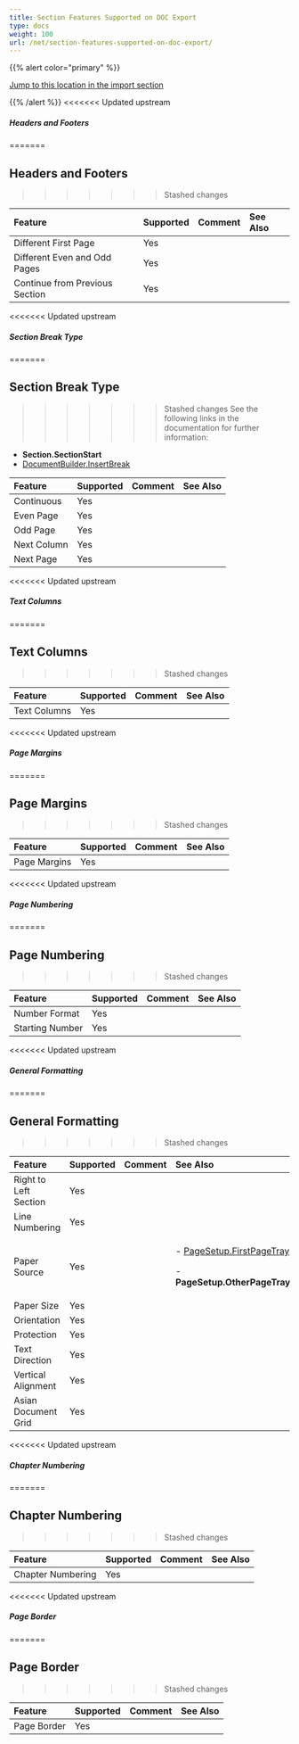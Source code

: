 ```yaml
---
title: Section Features Supported on DOC Export
type: docs
weight: 100
url: /net/section-features-supported-on-doc-export/
---
```


{{% alert color="primary" %}} 

[Jump to this location in the import section](/words/net/section-features-supported-on-doc-import/)

{{% /alert %}} 
<<<<<<< Updated upstream

##### **Headers and Footers**
=======
## **Headers and Footers**
>>>>>>> Stashed changes

|**Feature**|**Supported**|**Comment**|**See Also**|
| :- | :- | :- | :- |
|Different First Page |Yes | | |
|Different Even and Odd Pages |Yes | | |
|Continue from Previous Section |Yes | | |
<<<<<<< Updated upstream

##### **Section Break Type**

=======
## **Section Break Type**
>>>>>>> Stashed changes
See the following links in the documentation for further information:

- **Section.SectionStart**
- [DocumentBuilder.InsertBreak](https://apireference.aspose.com/words/net/aspose.words/documentbuilder/methods/insertbreak)

|**Feature**|**Supported**|**Comment**|**See Also**|
| :- | :- | :- | :- |
|Continuous |Yes | | |
|Even Page |Yes | | |
|Odd Page |Yes | | |
|Next Column |Yes | | |
|Next Page |Yes | | |
<<<<<<< Updated upstream

##### **Text Columns**
=======
## **Text Columns**
>>>>>>> Stashed changes

|**Feature**|**Supported**|**Comment**|**See Also**|
| :- | :- | :- | :- |
|Text Columns |Yes | | |
<<<<<<< Updated upstream

##### **Page Margins**
=======
## **Page Margins**
>>>>>>> Stashed changes

|**Feature**|**Supported**|**Comment**|**See Also**|
| :- | :- | :- | :- |
|Page Margins |Yes | | |
<<<<<<< Updated upstream

##### **Page Numbering**
=======
## **Page Numbering**
>>>>>>> Stashed changes

|**Feature**|**Supported**|**Comment**|**See Also**|
| :- | :- | :- | :- |
|Number Format |Yes | | |
|Starting Number |Yes | | |
<<<<<<< Updated upstream

##### **General Formatting**
=======
## **General Formatting**
>>>>>>> Stashed changes

|**Feature**|**Supported**|**Comment**|**See Also**|
| :- | :- | :- | :- |
|Right to Left Section |Yes | | |
|Line Numbering |Yes | | |
|Paper Source |Yes | |<p>- [PageSetup.FirstPageTray](https://apireference.aspose.com/words/net/aspose.words/pagesetup/properties/firstpagetray) </p><p>- **PageSetup.OtherPageTray**</p>|
|Paper Size |Yes | | |
|Orientation |Yes | | |
|Protection |Yes | | |
|Text Direction |Yes | | |
|Vertical Alignment |Yes | | |
|Asian Document Grid |Yes | | |
<<<<<<< Updated upstream

##### **Chapter Numbering**
=======
## **Chapter Numbering**
>>>>>>> Stashed changes

|**Feature**|**Supported**|**Comment**|**See Also**|
| :- | :- | :- | :- |
|Chapter Numbering |Yes | | |
<<<<<<< Updated upstream

##### **Page Border**
=======
## **Page Border**
>>>>>>> Stashed changes

|**Feature**|**Supported**|**Comment**|**See Also**|
| :- | :- | :- | :- |
|Page Border |Yes | | |

